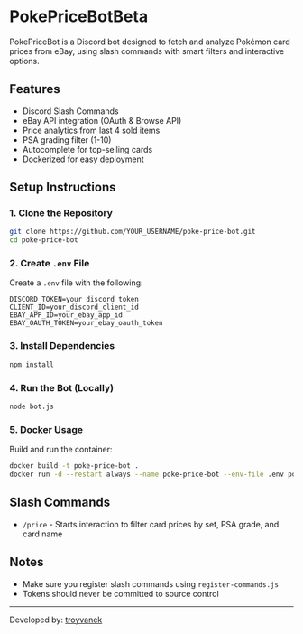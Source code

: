# PokePriceBotBeta

PokePriceBot is a Discord bot designed to fetch and analyze Pokémon card prices from eBay, using slash commands with smart filters and interactive options.

## Features

* Discord Slash Commands
* eBay API integration (OAuth & Browse API)
* Price analytics from last 4 sold items
* PSA grading filter (1-10)
* Autocomplete for top-selling cards
* Dockerized for easy deployment

## Setup Instructions

### 1. Clone the Repository

```bash
git clone https://github.com/YOUR_USERNAME/poke-price-bot.git
cd poke-price-bot
```

### 2. Create `.env` File

Create a `.env` file with the following:

```env
DISCORD_TOKEN=your_discord_token
CLIENT_ID=your_discord_client_id
EBAY_APP_ID=your_ebay_app_id
EBAY_OAUTH_TOKEN=your_ebay_oauth_token
```

### 3. Install Dependencies

```bash
npm install
```

### 4. Run the Bot (Locally)

```bash
node bot.js
```

### 5. Docker Usage

Build and run the container:

```bash
docker build -t poke-price-bot .
docker run -d --restart always --name poke-price-bot --env-file .env poke-price-bot
```

## Slash Commands

* `/price` - Starts interaction to filter card prices by set, PSA grade, and card name

## Notes

* Make sure you register slash commands using `register-commands.js`
* Tokens should never be committed to source control

---

Developed by: [troyvanek](https://github.com/troyvanek)
